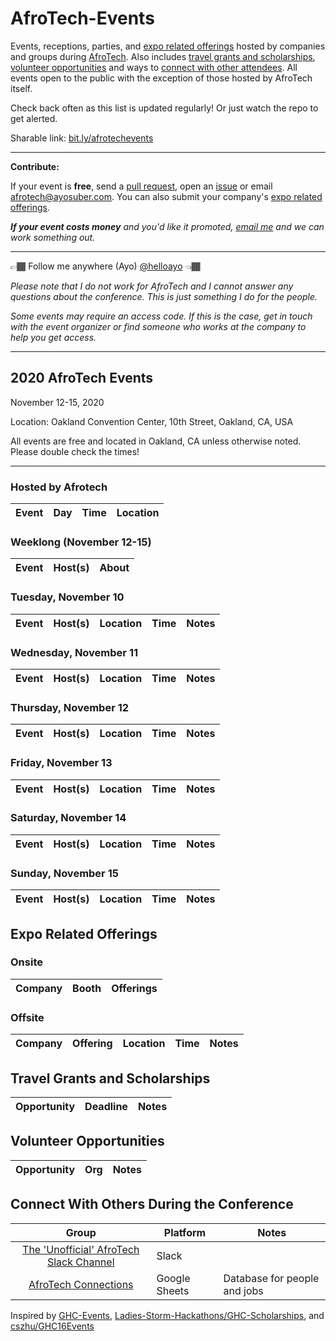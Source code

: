 # AfroTech-Events

Events, receptions, parties, and [expo related offerings](https://github.com/helloayo/AfroTech-Events/blob/master/README.md#expo-related-offerings) hosted by companies and groups during [AfroTech](https://e.sparxo.com/Afrotech19). Also includes [travel grants and scholarships](https://github.com/helloayo/AfroTech-Events/blob/master/README.md#travel-grants-and-scholarships), [volunteer opportunities](https://github.com/helloayo/AfroTech-Events#volunteer-opportunities) and ways to [connect with other attendees](https://github.com/helloayo/AfroTech-Events/blob/master/README.md#connect-with-others-during-the-conference). All events open to the public with the exception of those hosted by AfroTech itself.

Check back often as this list is updated regularly! Or just watch the repo to get alerted.

Sharable link: [bit.ly/afrotechevents](http://bit.ly/afrotechevents)

---

**Contribute:**

If your event is **free**, send a [pull request](https://github.com/helloayo/Afrotech-Events/pulls), open an [issue](https://github.com/helloayo/Afrotech-Events/issues) or email [afrotech@ayosuber.com](mailto:afrotech@ayosuber.com). You can also submit your company's [expo related offerings](https://github.com/helloayo/AfroTech-Events/blob/master/README.md#expo-related-offerings).

_**If your event costs money** and you'd like it promoted, [email me](mailto:afrotech@ayosuber.com?subject=AfroTech%20Event%20Promotion%20Ask) and we can work something out._

---

👉🏾 Follow me anywhere (Ayo) [@helloayo](https://instagram.com/helloayo) 👈🏾

_Please note that I do not work for AfroTech and I cannot answer any questions about the conference. This is just something I do for the people._

_Some events may require an access code. If this is the case, get in touch with the event organizer or find someone who works at the company to help you get access._

---

## 2020 AfroTech Events

November 12-15, 2020

Location: Oakland Convention Center, 10th Street, Oakland, CA, USA

All events are free and located in Oakland, CA unless otherwise noted. Please double check the times!

---

### Hosted by Afrotech

Event                   | Day     |   Time  |   Location   |
:---------------------:|  ------------ | ------------ |------------ |

### Weeklong (November 12-15)

Event                   | Host(s)     |   About    |
:---------------------:|  ------------ | ------------ |

### Tuesday, November 10

Event                     | Host(s)      | Location     | Time       | Notes
:---------------------:| ------------- | ------------ | -------- | ------------

### Wednesday, November 11

Event                     | Host(s)      | Location     | Time       | Notes
:---------------------:| ------------- | ------------ | -------- | ------------

### Thursday, November 12

Event                     | Host(s)      | Location     | Time       | Notes
:---------------------:| ------------- | ------------ | -------- | ------------

### Friday, November 13

Event                     | Host(s)       | Location     | Time       | Notes
:---------------------:| ------------- | ------------ | -------- | ------------

### Saturday, November 14

Event                     | Host(s)       | Location     | Time       | Notes
:---------------------:| ------------- | ------------ | -------- | ------------

### Sunday, November 15

Event                     | Host(s)      | Location     | Time       | Notes
:---------------------:| ------------- | ------------ | -------- | ------------

## Expo Related Offerings

### Onsite

Company                     | Booth | Offerings
:---------------------:| ------------- | -------------

### Offsite

| Company    |  Offering           | Location     | Time       | Notes
:---------------------:|------------- | ------------- | ------------ | -------- 

## Travel Grants and Scholarships

Opportunity              | Deadline      | Notes
:---------------------:| ------------- | ------------

## Volunteer Opportunities

Opportunity              | Org     | Notes
:---------------------:| ------------- | ------------

## Connect With Others During the Conference

Group             | Platform     | Notes
:---------------------:| ------------- | ------------
[The 'Unofficial' AfroTech Slack Channel](https://afrotech-unofficial.slack.com) | Slack
[AfroTech Connections](http://bit.ly/afrotech-connect) | Google Sheets | Database for people and jobs

Inspired by [GHC-Events](https://github.com/missCarrieMah/GHC-Events), [Ladies-Storm-Hackathons/GHC-Scholarships](https://github.com/Ladies-Storm-Hackathons/GHC-Scholarships), and [cszhu/GHC16Events](https://github.com/cszhu/GHC16Events)
